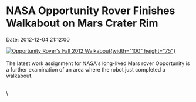 NASA Opportunity Rover Finishes Walkabout on Mars Crater Rim
============================================================

Date: 2012-12-04 21:12:00

[![Opportunity Rover\'s Fall 2012
Walkabout](http://www.jpl.nasa.gov/images/mer/2012-12-04/mer20121204-th.jpg){width="100"
height="75"}](http://www.jpl.nasa.gov/news/news.cfm?release=2012-383&rn=news.xml&rst=3611)\
\
The latest work assignment for NASA\'s long-lived Mars rover Opportunity
is a further examination of an area where the robot just completed a
walkabout.

\
\

